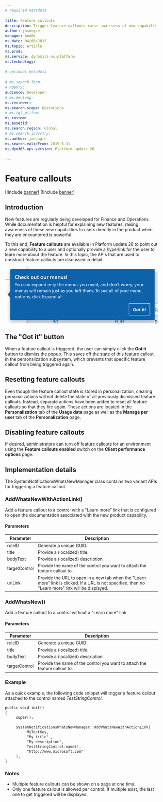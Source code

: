 ```yaml
---
# required metadata

title: Feature callouts
description: Trigger feature callouts raise awareness of new capabilities to users.
author: jasongre
manager: AnnBe
ms.date: 04/08/2019
ms.topic: article
ms.prod: 
ms.service: dynamics-ax-platform
ms.technology: 

# optional metadata

# ms.search.form: 
# ROBOTS: 
audience: Developer
# ms.devlang: 
ms.reviewer:
ms.search.scope: Operations
# ms.tgt_pltfrm: 
ms.custom: 
ms.assetid:
ms.search.region: Global
# ms.search.industry: 
ms.author: jasongre
ms.search.validFrom: 2019-5-31
ms.dyn365.ops.version: Platform update 26

---
```


# Feature callouts

[!include [banner](../includes/banner.md)]
[!include [banner](../includes/preview-banner.md)]

## Introduction
New features are regularly being developed for Finance and Operations. While documentation is helpful for explaining new features, raising awareness of these new capabilities to users directly in the product when they are encountered is powerful. 

To this end, **Feature callouts** are available in Platform update 26 to point out a new capability to a user and optionally provide a hyperlink for the user to learn more about the feature. In this topic, the APIs that are used to construct feature callouts are discussed in detail.   

![Feature callout for Navigation Pane changes released in Platform update 22](./media/cli_featureCallout_noLink.png "Feature callout for Navigation Pane changes released in Platform update 22")
  
## The "Got it" button
When a feature callout is triggered, the user can simply click the **Got it** button to dismiss the popup. This saves off the state of this feature callout in the personalization subsystem, which prevents that specific feature callout from being triggered again. 

## Resetting feature callouts
Even though the feature callout state is stored in personalization, clearing personalizations will not delete the state of all previously dismissed feature callouts. Instead, separate actions have been added to reset all feature callouts so that they fire again. These actions are located in the **Personalization** tab of the **Usage data** page as well as the **Manage per user** tab of the **Personalization** page.   

## Disabling feature callouts 
If desired, administrators can turn off feature callouts for an environment using the **Feature callouts enabled** switch on the **Client performance options** page. 
  
## Implementation details
The SystemNotificationsWhatsNewManager class contains two variant APIs for triggering a feature callout. 

### AddWhatsNewWithActionLink() 
Add a feature callout to a control with a "Learn more" link that is configured to open the documentation associated with the new product capability.  

#### Parameters

| Parameter     | Description                                                               |
|---------------|---------------------------------------------------------------------------|
| ruleID        | Generate a unique GUID.                                                    | 
| title         | Provide a (localized) title.                                               | 
| bodyText      | Provide a (localized) description.                                         | 
| targetControl | Provide the name of the control you want to attach the feature callout to. | 
| urlLink       | Provide the URL to open in a new tab when the "Learn more" link is clicked. If a URL is not specified, then no "Learn more" link will be displayed. |


### AddWhatsNew() 
Add a feature callout to a control without a "Learn more" link. 

#### Parameters

| Parameter     | Description                                                               |
|---------------|---------------------------------------------------------------------------|
| ruleID        | Generate a unique GUID.                                                    | 
| title         | Provide a (localized) title.                                               | 
| bodyText      | Provide a (localized) description.                                         | 
| targetControl | Provide the name of the control you want to attach the feature callout to. | 

### Example
As a quick example, the following code snippet will trigger a feature callout attached to the control named *TestStringControl*.  

    public void init() 
    {
         super(); 
     
         SystemNotificationsWhatsNewManager::AddWhatsNewWithActionLink(
              MyTestKey, 
              "My title" , 
              "My description", 
              TestStringControl.name(), 
              "http://www.microsoft.com"
         );
    }

### Notes
-  Multiple feature callouts can be shown on a page at one time.
-  Only one feature callout is allowed per control. If multiple exist, the last one to get triggered will be displayed.

